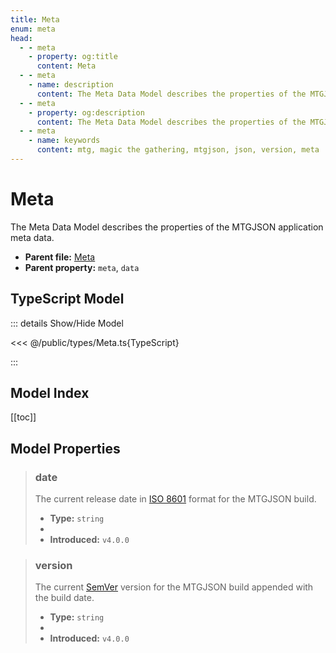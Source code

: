```yaml
---
title: Meta
enum: meta
head:
  - - meta
    - property: og:title
      content: Meta
  - - meta
    - name: description
      content: The Meta Data Model describes the properties of the MTGJSON application meta data.
  - - meta
    - property: og:description
      content: The Meta Data Model describes the properties of the MTGJSON application meta data.
  - - meta
    - name: keywords
      content: mtg, magic the gathering, mtgjson, json, version, meta
---
```


# Meta

The Meta Data Model describes the properties of the MTGJSON application meta data.

- **Parent file:** [Meta](/downloads/all-files/#meta)
- **Parent property:** `meta`, `data`

## TypeScript Model

::: details Show/Hide Model

<<< @/public/types/Meta.ts{TypeScript}

:::

## Model Index

[[toc]]

## Model Properties

> ### date
>
> The current release date in [ISO 8601](https://www.iso.org/iso-8601-date-and-time-format.html) format for the MTGJSON build.
>
> - **Type:** `string`
> - <ExampleField type="date" />
> - **Introduced:** `v4.0.0`

> ### version
>
> The current [SemVer](https://semver.org) version for the MTGJSON build appended with the build date.
>
> - **Type:** `string`
> - <ExampleField type="version" />
> - **Introduced:** `v4.0.0`
